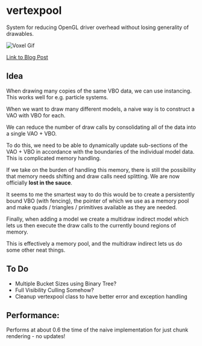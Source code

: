 # vertexpool

System for reducing OpenGL driver overhead without losing generality of drawables.

![Voxel Gif](https://github.com/weigert/TinyEngine/blob/master/examples/14_Renderpool/voxels.gif)

[Link to Blog Post](https://weigert.vsos.ethz.ch/2021/04/04/high-performance-voxel-engine/)

## Idea

When drawing many copies of the same VBO data, we can use instancing. This works well for e.g. particle systems.

When we want to draw many different models, a naive way is to construct a VAO with VBO for each.

We can reduce the number of draw calls by consolidating all of the data into a single VAO + VBO.

To do this, we need to be able to dynamically update sub-sections of the VAO + VBO in accordance with
the boundaries of the individual model data. This is complicated memory handling.

If we take on the burden of handling this memory, there is still the possibility that memory needs shifting
and draw calls need splitting. We are now officially **lost in the sauce**.

It seems to me the smartest way to do this would be to create a persistently bound VBO (with fencing), the pointer of which we use as a memory pool and make quads / triangles / primitives available as they are needed.

Finally, when adding a model we create a multidraw indirect model which lets us then execute the draw calls
to the currently bound regions of memory.

This is effectively a memory pool, and the multidraw indirect lets us do some other neat things.

## To Do

- Multiple Bucket Sizes using Binary Tree?
- Full Visibility Culling Somehow?
- Cleanup vertexpool class to have better error and exception handling

## Performance:

Performs at about 0.6 the time of the naive implementation for just chunk rendering - no updates!
